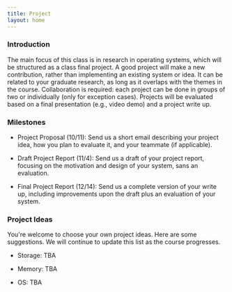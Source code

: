 ```yaml
---
title: Project
layout: home
---
```


### Introduction

The main focus of this class is in research in operating systems, which will be
structured as a class final project. A good project will make a new
contribution, rather than implementing an existing system or idea. It can be
related to your graduate research, as long as it overlaps with the themes in
the course. Collaboration is required: each project can be done in groups of
two or individually (only for exception cases). Projects will be evaluated
based on a final presentation (e.g., video demo) and a project write up.

### Milestones

- Project Proposal (10/11): Send us a short email describing your project idea,
  how you plan to evaluate it, and your teammate (if applicable).

- Draft Project Report (11/4): Send us a draft of your project report, focusing
  on the motivation and design of your system, sans an evaluation.

- Final Project Report (12/14): Send us a complete version of your write up,
  including improvements upon the draft plus an evaluation of your system.


### Project Ideas

You're welcome to choose your own project ideas. Here are some suggestions. We
will continue to update this list as the course progresses.

- Storage: TBA

- Memory: TBA

- OS: TBA
